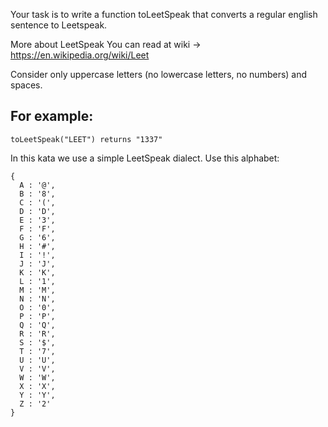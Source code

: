 Your task is to write a function toLeetSpeak that converts a regular english sentence to Leetspeak.

More about LeetSpeak You can read at wiki -> https://en.wikipedia.org/wiki/Leet

Consider only uppercase letters (no lowercase letters, no numbers) and spaces.

## For example:

```
toLeetSpeak("LEET") returns "1337"
```

In this kata we use a simple LeetSpeak dialect. Use this alphabet:

```
{
  A : '@',
  B : '8',
  C : '(',
  D : 'D',
  E : '3',
  F : 'F',
  G : '6',
  H : '#',
  I : '!',
  J : 'J',
  K : 'K',
  L : '1',
  M : 'M',
  N : 'N',
  O : '0',
  P : 'P',
  Q : 'Q',
  R : 'R',
  S : '$',
  T : '7',
  U : 'U',
  V : 'V',
  W : 'W',
  X : 'X',
  Y : 'Y',
  Z : '2'
}
```
